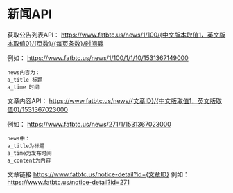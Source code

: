 # 新闻API

获取公告列表API：
https://www.fatbtc.us/news/1/100/{中文版本取值1，英文版本取值0}/{页数}/{每页条数}/时间戳


例如：
https://www.fatbtc.us/news/1/100/1/1/10/1531367149000

    news内容为：
    a_title 标题
    a_time 时间


文章内容API：
https://www.fatbtc.us/news/{文章ID}/{中文版取值1，英文版取值0}/1531367023000

例如：
https://www.fatbtc.us/news/271/1/1531367023000

    news中：
    a_title为标题
    a_time为发布时间
    a_content为内容


文章链接
https://www.fatbtc.us/notice-detail?id={文章ID}
例如：
https://www.fatbtc.us/notice-detail?id=271

